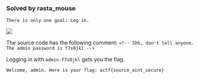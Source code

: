 ### Solved by rasta_mouse

```
There is only one goal: Log in.
```

![](/images/2018/angstromctf/web/source-me-1.png)

The source code has the following comment: `<!-- Shh, don't tell anyone. The admin password is f7s0jkl -->`

Logging in with `admin:f7s0jkl` gets you the flag.

`Welcome, admin. Here is your flag: actf{source_aint_secure}`